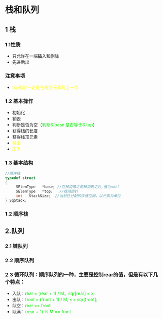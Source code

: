 # 栈和队列
## 1 栈
### 1.1性质
+ 只允许在一端插入和删除
+ 先进后出
### 注意事项
+ <font color = yellow>top指针一定是在栈顶元素的上一位</font>
### 1.2 基本操作
+ 初始化
+ 销毁
+ 判断是否为空（<font color = gree>判断S.base 是否等于S.top</font>）
+ 获得栈的长度
+ 获得栈顶元素
+ <font color = yellow>弹出</font>
+ <font color = yellow>压入</font>
### 1.3 基本结构
```c
//顺序栈
typedef struct
{
     SElemType   *base; //在栈构造之前和销毁之后,值为null
     SElemType   *top;   //栈顶指针
     int   StackSize;  //当前已分配的存储空间，以元素为单位
} SqStack;

```
### 1.2 顺序栈

## 2.队列
### 2.1 链队列
### 2.2 顺序队列
### 2.3 循环队列：顺序队列的一种，主要是控制rear的值，但是有以下几个特点：
+ 入队：<font color = gree>rear = (rear + 1) / M，sqr[rear] = x;</font>
+ 出队：<font color = gree>front = (front + 1) / M, x = sqr[front];</font>
+ 队空：<font color = gree>rear == front</font>
+ 队满：<font color = gree>(rear + 1) % M == front</font>

